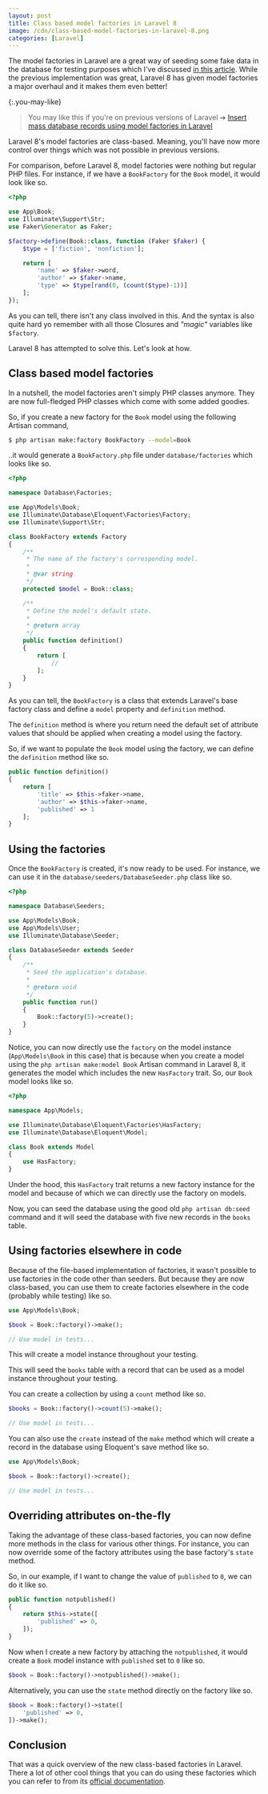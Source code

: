 ```yaml
---
layout: post
title: Class based model factories in Laravel 8
image: /cdn/class-based-model-factories-in-laravel-8.png
categories: [Laravel]
---
```


The model factories in Laravel are a great way of seeding some fake data in the database for testing purposes which I've discussed [in this article](/create-mass-database-records-using-model-factories-in-laravel/). While the previous implementation was great, Laravel 8 has given model factories a major overhaul and it makes them even better!

{:.you-may-like}
> You may like this if you're on previous versions of Laravel ➔ [Insert mass database records using model factories in Laravel](/create-mass-database-records-using-model-factories-in-laravel/)

Laravel 8's model factories are class-based. Meaning, you'll have now more control over things which was not possible in previous versions.

For comparison, before Laravel 8, model factories were nothing but regular PHP files. For instance, if we have a `BookFactory` for the `Book` model, it would look like so.

```php
<?php

use App\Book;
use Illuminate\Support\Str;
use Faker\Generator as Faker;

$factory->define(Book::class, function (Faker $faker) {
    $type = ['fiction', 'nonfiction'];

    return [
        'name' => $faker->word,
        'author' => $faker->name,
        'type' => $type[rand(0, (count($type)-1))]
    ];
});
```

As you can tell, there isn't any class involved in this. And the syntax is also quite hard yo remember with all those Closures and *"magic"* variables like `$factory`.

Laravel 8 has attempted to solve this. Let's look at how.

## Class based model factories

In a nutshell, the model factories aren't simply PHP classes anymore. They are now full-fledged PHP classes which come with some added goodies. 

So, if you create a new factory for the `Book` model using the following Artisan command,

```bash
$ php artisan make:factory BookFactory --model=Book
```

..it would generate a `BookFactory.php` file under `database/factories` which looks like so.

```php
<?php

namespace Database\Factories;

use App\Models\Book;
use Illuminate\Database\Eloquent\Factories\Factory;
use Illuminate\Support\Str;

class BookFactory extends Factory
{
    /**
     * The name of the factory's corresponding model.
     *
     * @var string
     */
    protected $model = Book::class;

    /**
     * Define the model's default state.
     *
     * @return array
     */
    public function definition()
    {
        return [
            //
        ];
    }
}
```

As you can tell, the `BookFactory` is a class that extends Laravel's base factory class and define a `model` property and `definition` method.

The `definition` method is where you return need the default set of attribute values that should be applied when creating a model using the factory.

So, if we want to populate the `Book` model using the factory, we can define the `definition` method like so.

```php
public function definition()
{
    return [
        'title' => $this->faker->name,
        'author' => $this->faker->name,
        'published' => 1
    ];
}
```

## Using the factories

Once the `BookFactory` is created, it's now ready to be used. For instance, we can use it in the `database/seeders/DatabaseSeeder.php` class like so.

```php
<?php

namespace Database\Seeders;

use App\Models\Book;
use App\Models\User;
use Illuminate\Database\Seeder;

class DatabaseSeeder extends Seeder
{
    /**
     * Seed the application's database.
     *
     * @return void
     */
    public function run()
    {
        Book::factory(5)->create();
    }
}
```

Notice, you can now directly use the `factory` on the model instance (`App\Models\Book` in this case) that is because when you create a model using the `php artisan make:model Book` Artisan command in Laravel 8, it generates the model which includes the new `HasFactory` trait. So, our `Book` model looks like so.

```php
<?php

namespace App\Models;

use Illuminate\Database\Eloquent\Factories\HasFactory;
use Illuminate\Database\Eloquent\Model;

class Book extends Model
{
    use HasFactory;
}
```

Under the hood, this `HasFactory` trait returns a new factory instance for the model and because of which we can directly use the factory on models.

Now, you can seed the database using the good old `php artisan db:seed` command and it will seed the database with five new records in the `books` table.

## Using factories elsewhere in code

Because of the file-based implementation of factories, it wasn't possible to use factories in the code other than seeders. But because they are now class-based, you can use them to create factories elsewhere in the code (probably while testing) like so.

```php
use App\Models\Book;

$book = Book::factory()->make();

// Use model in tests...
```
This will create a model instance throughout your testing.

This will seed the `books` table with a record that can be used as a model instance throughout your testing.

You can create a collection by using a `count` method like so.

```php
$books = Book::factory()->count(5)->make();

// Use model in tests...
```

You can also use the `create` instead of the `make` method which will create a record in the database using Eloquent's save method like so.

```php
use App\Models\Book;

$book = Book::factory()->create();

// Use model in tests...
```

## Overriding attributes on-the-fly

Taking the advantage of these class-based factories, you can now define more methods in the class for various other things. For instance, you can now override some of the factory attributes using the base factory's `state` method.

So, in our example, if I want to change the value of `published` to `0`, we can do it like so.

```php
public function notpublished()
{
    return $this->state([
        'published' => 0,
    ]);
}
```

Now when I create a new factory by attaching the `notpublished`, it would create a `Book` model instance with `published` set to `0` like so.

```php
$book = Book::factory()->notpublished()->make();
```

Alternatively, you can use the `state` method directly on the factory like so.

```php
$book = Book::factory()->state([
    'published' => 0,
])->make();
```

## Conclusion

That was a quick overview of the new class-based factories in Laravel. There a lot of other cool things that you can do using these factories which you can refer to from its [official documentation](https://laravel.com/docs/8.x/database-testing).